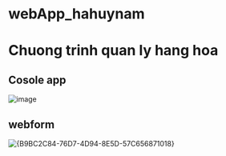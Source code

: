 # webApp_hahuynam
# Chuong trinh quan ly hang hoa 
## Cosole app
![image](https://github.com/user-attachments/assets/60ea6273-1a6f-4062-ad61-4bb33d4c1530)
## webform 
![{B9BC2C84-76D7-4D94-8E5D-57C656871018}](https://github.com/user-attachments/assets/d81cf2e6-3324-4b91-99f1-1900792d86c6)
